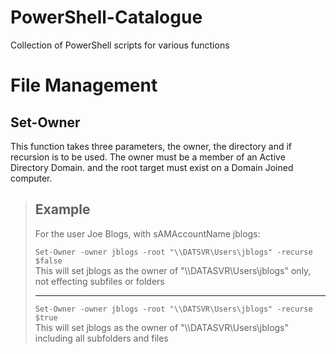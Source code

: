 # PowerShell-Catalogue
Collection of PowerShell scripts for various functions

# File Management
## Set-Owner

This function takes three parameters, the owner, the directory and if recursion is to be used.
The owner must be a member of an Active Directory Domain. and the root target must exist on a Domain Joined computer.

>
>## Example
>
>For the user Joe Blogs, with sAMAccountName jblogs:
>
>```Set-Owner -owner jblogs -root "\\DATSVR\Users\jblogs" -recurse $false```  
>This will set jblogs as the owner of "\\\\DATASVR\Users\jblogs" only, not effecting subfiles or folders
>
> ---
>```Set-Owner -owner jblogs -root "\\DATSVR\Users\jblogs" -recurse $true```  
>This will set jblogs as the owner of "\\\\DATASVR\Users\jblogs" including all subfolders and files
>
